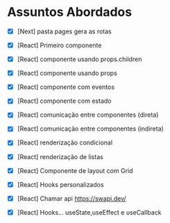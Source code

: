 # Assuntos Abordados

- [x] [Next] pasta pages gera as rotas
- [x] [React] Primeiro componente
- [x] [React] componente usando props.children
- [x] [React] componente usando props

- [x] [React] componente com eventos
- [x] [React] componente com estado
- [x] [React] comunicação entre componentes (direta)
- [x] [React] comunicação entre componentes (indireta)
- [x] [React] renderização condicional
- [x] [React] renderização de listas

- [x] [React] Componente de layout com Grid
- [x] [React] Hooks personalizados
- [x] [React] Chamar api <https://swapi.dev/>

- [x] [React] Hooks... useState,useEffect e useCallback
